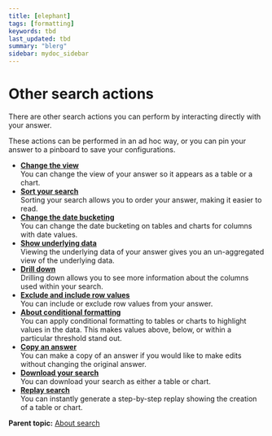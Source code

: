 ```yaml
---
title: [elephant]
tags: [formatting]
keywords: tbd
last_updated: tbd
summary: "blerg"
sidebar: mydoc_sidebar
---
```

# Other search actions

There are other search actions you can perform by interacting directly with your answer.

These actions can be performed in an ad hoc way, or you can pin your answer to a pinboard to save your configurations.

-   **[Change the view](../../pages/complex_searches/change_the_view.html)**  
You can change the view of your answer so it appears as a table or a chart.
-   **[Sort your search](../../pages/complex_searches/sort_your_search.html)**  
Sorting your search allows you to order your answer, making it easier to read.
-   **[Change the date bucketing](../../pages/end_user_guide/end_user_search/change_the_date_bucketing.html)**  
You can change the date bucketing on tables and charts for columns with date values.
-   **[Show underlying data](../../pages/complex_searches/show_underlying_data.html)**  
Viewing the underlying data of your answer gives you an un-aggregated view of the underlying data.
-   **[Drill down](../../pages/complex_searches/drill_down.html)**  
Drilling down allows you to see more information about the columns used within your search.
-   **[Exclude and include row values](../../pages/end_user_guide/end_user_search/exclude_and_include_row_values.html)**  
You can include or exclude row values from your answer.
-   **[About conditional formatting](../../pages/end_user_guide/end_user_search/about_conditional_formatting.html)**  
You can apply conditional formatting to tables or charts to highlight values in the data. This makes values above, below, or within a particular threshold stand out.
-   **[Copy an answer](../../pages/end_user_guide/end_user_search/make_a_copy_of_an_answer.html)**  
You can make a copy of an answer if you would like to make edits without changing the original answer.
-   **[Download your search](../../pages/complex_searches/download_your_search.html)**  
You can download your search as either a table or chart.
-   **[Replay search](../../pages/end_user_guide/end_user_search/replay_search.html)**  
You can instantly generate a step-by-step replay showing the creation of a table or chart.

**Parent topic:** [About search](../../pages/end_user_guide/end_user_search/search.html)

